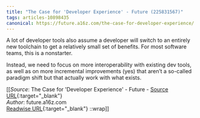 ```yaml
---
title: "The Case for 'Developer Experience' - Future (225831567)"
tags: articles-10898435
canonical: https://future.a16z.com/the-case-for-developer-experience/
---
```


A lot of developer tools also assume a developer will switch to an entirely new toolchain to get a relatively small set of benefits. For most software teams, this is a nonstarter.

Instead, we need to focus on more interoperability with existing dev tools, as well as on more incremental improvements (yes) that aren’t a so-called paradigm shift but that actually work with what exists.


[[_Source_: The Case for 'Developer Experience' - Future - [Source URL](https://future.a16z.com/the-case-for-developer-experience/){:target="_blank"}<br>
_Author_: future.a16z.com<br>
[Readwise URL](https://readwise.io/open/225831567){:target="_blank"}
::wrap]]